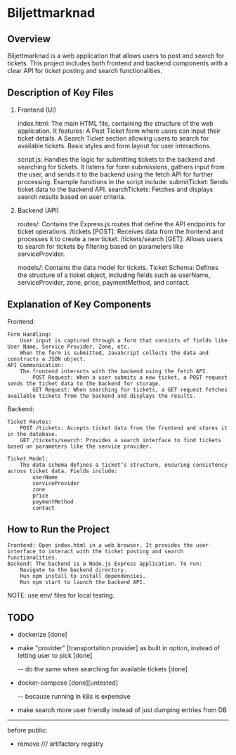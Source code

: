 # Biljettmarknad

## Overview

Biljettmarknad is a web application that allows users to post and search for tickets. This project includes both frontend and backend components with a clear API for ticket posting and search functionalities.

## Description of Key Files

1. Frontend (UI)

    index.html: The main HTML file, containing the structure of the web application. It features:
        A Post Ticket form where users can input their ticket details.
        A Search Ticket section allowing users to search for available tickets.
        Basic styles and form layout for user interactions.

    script.js:
        Handles the logic for submitting tickets to the backend and searching for tickets.
        It listens for form submissions, gathers input from the user, and sends it to the backend using the fetch API for further processing.
        Example functions in the script include:
            submitTicket: Sends ticket data to the backend API.
            searchTickets: Fetches and displays search results based on user criteria.

2. Backend (API)

    routes/: Contains the Express.js routes that define the API endpoints for ticket operations.
        /tickets [POST]: Receives data from the frontend and processes it to create a new ticket.
        /tickets/search [GET]: Allows users to search for tickets by filtering based on parameters like serviceProvider.

    models/: Contains the data model for tickets.
        Ticket Schema: Defines the structure of a ticket object, including fields such as userName, serviceProvider, zone, price, paymentMethod, and contact.

## Explanation of Key Components

Frontend:

    Form Handling:
        User input is captured through a form that consists of fields like User Name, Service Provider, Zone, etc.
        When the form is submitted, JavaScript collects the data and constructs a JSON object.
    API Communication:
        The frontend interacts with the backend using the fetch API.
            POST Request: When a user submits a new ticket, a POST request sends the ticket data to the backend for storage.
            GET Request: When searching for tickets, a GET request fetches available tickets from the backend and displays the results.

Backend:

    Ticket Routes:
        POST /tickets: Accepts ticket data from the frontend and stores it in the database.
        GET /tickets/search: Provides a search interface to find tickets based on parameters like the service provider.

    Ticket Model:
        The data schema defines a ticket’s structure, ensuring consistency across ticket data. Fields include:
            userName
            serviceProvider
            zone
            price
            paymentMethod
            contact

## How to Run the Project

    Frontend: Open index.html in a web browser. It provides the user interface to interact with the ticket posting and search functionalities.
    Backend: The backend is a Node.js Express application. To run:
        Navigate to the backend directory.
        Run npm install to install dependencies.
        Run npm start to launch the backend API.

NOTE: use env/ files for local testing.


## TODO

- dockerize [done]
- make "provider" [transportation provider] as built in option, instead of letting user to pick [done]

  -- do the same when searching for available tickets [done]

- docker-compose [done][untested]

  -- because running in k8s is expensive

- make search more user friendly instead of just dumping entries from DB

---------------------------------------------------------------------------------
before public:
  - remove /// artifactory registry